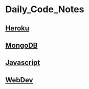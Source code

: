 # Daily_Code_Notes
## [Heroku](https://github.com/cstiano/Daily_Code_Notes/tree/master/heroku)
## [MongoDB](https://github.com/cstiano/Daily_Code_Notes/tree/master/mongoDB)
## [Javascript](https://github.com/cstiano/Daily_Code_Notes/tree/master/javascript)
## [WebDev](https://github.com/cstiano/Daily_Code_Notes/tree/master/webdev)